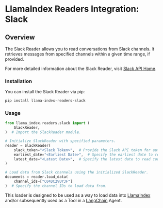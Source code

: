 # LlamaIndex Readers Integration: Slack

## Overview

The Slack Reader allows you to read conversations from Slack channels. It retrieves messages from specified channels within a given time range, if provided.

For more detailed information about the Slack Reader, visit [Slack API Home](api.slack.com).

### Installation

You can install the Slack Reader via pip:

```bash
pip install llama-index-readers-slack
```

### Usage

```python
from llama_index.readers.slack import (
    SlackReader,
)  # Import the SlackReader module.

# Initialize SlackReader with specified parameters.
reader = SlackReader(
    slack_token="<Slack Token>",  # Provide the Slack API token for authentication.
    earliest_date="<Earliest Date>",  # Specify the earliest date to read conversations from.
    latest_date="<Latest Date>",  # Specify the latest date to read conversations until.
)

# Load data from Slack channels using the initialized SlackReader.
documents = reader.load_data(
    channel_ids=["C04DC2VUY3F"]
)  # Specify the channel IDs to load data from.
```

This loader is designed to be used as a way to load data into
[LlamaIndex](https://github.com/run-llama/llama_index/tree/main/llama_index) and/or subsequently
used as a Tool in a [LangChain](https://github.com/hwchase17/langchain) Agent.
